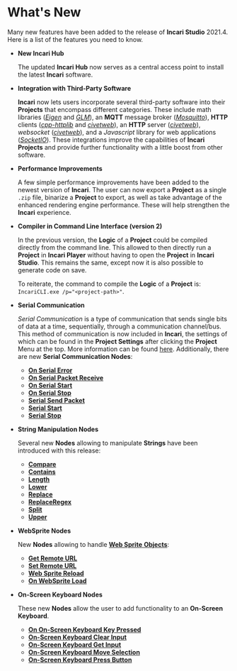 # What's New

Many new features have been added to the release of **Incari Studio** 2021.4. Here is a list of the features you need to know.

* **New Incari Hub**
  
    The updated **Incari Hub** now serves as a central access point to install the latest **Incari** software.

* **Integration with Third-Party Software**
  
    **Incari** now lets users incorporate several third-party software into their **Projects** that encompass different categories. These include math libraries ([*Eigen*](https://eigen.tuxfamily.org/index.php?title=Main_Page) and [*GLM*](https://github.com/g-truc/glm)), an **MQTT** message broker ([*Mosquitto*](http://mosquitto.org/)), **HTTP** clients ([*cpp-httplib*](https://github.com/yhirose/cpp-httplib) and [*civetweb*](http://civetweb.github.io/civetweb/)), an **HTTP** server ([*civetweb*](http://civetweb.github.io/civetweb/)), *websocket* ([*civetweb*](http://civetweb.github.io/civetweb/)), and a *Javascript* library for web applications ([*SocketIO*](https://socket.io/)). These integrations improve the capabilities of **Incari Projects** and provide further functionality with a little boost from other software. 

* **Performance Improvements**
  
    A few simple performance improvements have been added to the newest version of **Incari**. The user can now export a **Project** as a single `.zip` file, binarize a **Project** to export, as well as take advantage of the enhanced rendering engine performance. These will help strengthen the **Incari** experience. 

* **Compiler in Command Line Interface \(version 2\)**

    In the previous version, the **Logic** of a **Project** could be compiled directly from the command line. This allowed to then directly run a **Project** in **Incari Player** without having to open the **Project** in **Incari Studio**. This remains the same, except now it is also possible to generate code on save. 

    To reiterate, the command to compile the **Logic** of a **Project** is: `IncariCLI.exe /p="<project-path>"`.

* **Serial Communication**
  
    *Serial* *Communication* is a type of communication that sends single bits of data at a time, sequentially, through a communication channel/bus. This method of communication is now included in **Incari**, the settings of which can be found in the **Project Settings** after clicking the **Project** Menu at the top. More information can be found [here](https://docs.incari.com/2021.4/modules/project-settings#serial). Additionally, there are new **Serial Communication Nodes**:

    * [**On Serial Error**](../toolbox/communication/serial/events/onserialerror.md)
    * [**On Serial Packet Receive**](../toolbox/communication/serial/events/onserialpacketreceive.md) 
    * [**On Serial Start**](../toolbox/communication/serial/events/onserialstart.md)
    * [**On Serial Stop**](../toolbox/communication/serial/events/onserialstop.md)
    * [**Serial Send Packet**](../toolbox/communication/serial/serialsendpacket.md)
    * [**Serial Start**](../toolbox/communication/serial/serialstart.md)
    * [**Serial Stop**](../toolbox/communication/serial/serialstop.md)

* **String Manipulation Nodes**

    Several new **Nodes** allowing to manipulate **Strings** have been introduced with this release:

    * [**Compare**](../toolbox/string/compare.md)
    * [**Contains**](../toolbox/string/contains.md)
    * [**Length**](../toolbox/string/length.md)
    * [**Lower**](../toolbox/string/lower.md)
    * [**Replace**](../toolbox/string/replace.md)
    * [**ReplaceRegex**](../toolbox/string/replaceregex.md)
    * [**Split**](../toolbox/string/split.md)
    * [**Upper**](../toolbox/string/upper.md)

    
  
* **WebSprite Nodes**

    New **Nodes** allowing to handle [**Web Sprite** **Objects**](scene-objects/web-sprite.md):

    * [**Get Remote URL**](../toolbox/incari/websprite/get-remote-url.md)
    * [**Set Remote URL**](../toolbox/incari/websprite/set-remote-url.md)
    * [**Web Sprite Reload**](../toolbox/incari/websprite/web-sprite-reload.md)
    * [**On WebSprite Load**](../toolbox/events/websprite/on-websprite-load.md)

* **On-Screen Keyboard Nodes**
    
    These new **Nodes** allow the user to add functionality to an **On-Screen Keyboard**.

    * [**On On-Screen Keyboard Key Pressed**](../toolbox/events/on-screenkeyboard/ononscreenkeyboardpressed.md)
    * [**On-Screen Keyboard Clear Input**](../toolbox/incari/on-screenkeyboard/onscreenkeyboardclearinput.md)
    * [**On-Screen Keyboard Get Input**](../toolbox/incari/on-screenkeyboard/onscreenkeyboardgetinput.md)
    * [**On-Screen Keyboard Move Selection**](../toolbox/incari/on-screenkeyboard/onscreenkeyboardmoveselection.md)
    *  [**On-Screen Keyboard Press Button**](../toolbox/incari/on-screenkeyboard/onscreenkeyboardpressbutton.md)